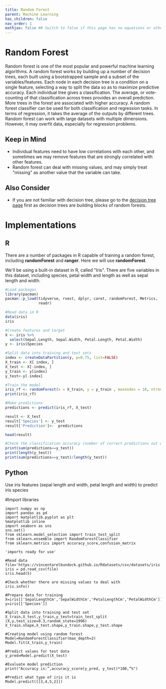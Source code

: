 ```yaml
---
title: Random Forest
parent: Machine Learning
has_children: false
nav_order: 1
mathjax: false ## Switch to false if this page has no equations or other math rendering.
---
```


# Random Forest

Random forest is one of the most popular and powerful machine learning algorithms. A random forest works by building up a number of decision trees, each built using a bootstrapped sample and a subset of the variables/features. Each node in each decision tree is a condition on a single feature, selecting a way to split the data so as to maximize predictive accuracy. Each individual tree gives a classification. The average, or vote-counting of that classification across trees provides an overall prediction. More trees in the forest are associated with higher accuracy. A random forest classifier can be used for both classification and regression tasks. In terms of regression, it takes the average of the outputs by different trees. Random forest can work with large datasets with multiple dimensions. However, it may overfit data, especially for regression problems.

## Keep in Mind

- Individual features need to have low correlations with each other, and sometimes we may remove features that are strongly correlated with other features.
- Random forest can deal with missing values, and may simply treat "missing" as another value that the variable can take.

## Also Consider

- If you are not familiar with decision tree, please go to the [decision tree page](https://lost-stats.github.io/Machine_Learning/decision_trees.html) first as decision trees are building blocks of random forests.

# Implementations

## R

There are a number of packages in R capable of training a random forest, including **randomForest** and **ranger**. Here we will use **randomForest**.

We'll be using a built-in dataset in R, called "Iris". There are five variables in this dataset, including species, petal width and length as well as sepal length and width. 

```r
#Load packages
library(pacman)
pacman::p_load(tidyverse, rvest, dplyr, caret, randomForest, Metrics,
               readr)

#Read data in R
data(iris)
iris

#Create features and target
X <- iris %>%
  select(Sepal.Length, Sepal.Width, Petal.Length, Petal.Width)
y <- iris$Species

#Split data into training and test sets
index <- createDataPartition(y, p=0.75, list=FALSE)
X_train <- X[ index, ]
X_test <- X[-index, ]
y_train <- y[index]
y_test<-y[-index]

#Train the model
iris_rf <- randomForest(x = X_train, y = y_train , maxnodes = 10, ntree = 10)
print(iris_rf)

#Make predictions
predictions <- predict(iris_rf, X_test)

result <- X_test
result['Species'] <- y_test
result['Prediction']<-  predictions

head(result)

#Check the classification accuracy (number of correct predictions out of total datapoints used to test the prediction)
print(sum(predictions==y_test))
print(length(y_test))
print(sum(predictions==y_test)/length(y_test))
```


## Python

Use iris features (sepal length and width, petal length and width) to predict iris species

#Import libraries

```
import numpy as np
import pandas as pd
import matplotlib.pyplot as plt
%matplotlib inline
import seaborn as sns
sns.set()
from sklearn.model_selection import train_test_split
from sklearn.ensemble import RandomForestClassifier
from sklearn.metrics import accuracy_score,confusion_matrix

'imports ready for use'

#Read data
file='https://vincentarelbundock.github.io/Rdatasets/csv/datasets/iris.csv'
iris = pd.read_csv(file)
iris.head(5)

#Check whether there are missing values to deal with
iris.info()

#Prepare data for training 
X=iris[['SepalLengthCm','SepalWidthCm','PetalLengthCm','PetalWidthCm']]
y=iris[['Species']]

#Split data into training and test set
X_train,X_test,y_train,y_test=train_test_split (X,y,test_size=0.3,random_state=1996)
X_train.shape,X_test.shape,y_train.shape,y_test.shape

#Creating model using random forest
Model=RandomForestClassifier(max_depth=2)
Model.fit(X_train,y_train)

#Predict values for test data
y_pred=Model.predict(X_test)

#Evaluate model prediction
print("Accuracy is:”,accuracy_score(y_pred, y_test)*100,”%")

#Predict what type of iris it is 
Model.predict([[3,4,5,2]])
```
